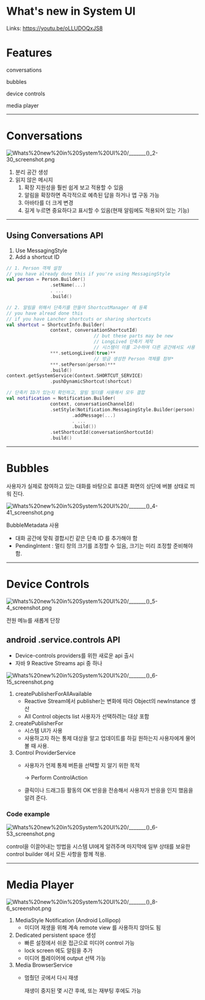 # What's new in System UI

Links: https://youtu.be/oLLUDOQxJS8


# Features

conversations

bubbles

device controls

media player

---

# Conversations

![Whats%20new%20in%20System%20UI%20/_______()_2-30_screenshot.png](What%20s%20new%20in%20System%20UI%20/_______()_2-30_screenshot.png)

1. 분리 공간 생성
2. 읽지 않은 메시지 
    1. 확장 지원성을 훨씬 쉽게 보고 적용할 수 있음
    2. 알림을 확장하면 즉각적으로 예측된 답을 하거나 앱 구동 가능
    3. 아바타를 더 크게 변경
    4. 길게 누르면 중요하다고 표시할 수 있음(현재 알림에도 적용되어 있는 기능)

---

## Using Conversations API

1. Use MessagingStyle
2. Add a shortcut ID

```kotlin
// 1. Person 객체 설정
// you have already done this if you're using MessagingStyle
val person = Person.Builder()
                .setName(...)
                . ...
                .build()
```

```kotlin
// 2. 알림을 위해서 단축키를 만들어 ShortcutManager 에 등록
// you have alread done this 
// if you have Lancher shortcuts or sharing shortcuts
val shortcut = ShortcutInfo.Builder(
                context, conversationShortcutId)
								// but these parts may be new
								// LongLived 단축키 제작 
								// 시스템이 이를 고수하여 다른 공간에서도 사용
                ***.setLongLived(true)** 
								// 방금 생성한 Person 객체를 첨부*
                ***.setPerson(person)***
                .build()
context.getSystemService(Context.SHORTCUT_SERVICE)
                .pushDynamicShortcut(shortcut)
```

```kotlin
// 단축키 ID가 있는지 확인하고, 알림 빌더를 사용해서 모두 결합 
val notification = Notification.Builder(
                context, conversationChannelId)
                .setStyle(Notification.MessagingStyle.Builder(person)
                        .addMessage(...)
                        . ...
                        .build())
                .setShortcutId(conversationShortcutId)
                .build()
```

---

# Bubbles

사용자가 실제로 참여하고 있는 대화를 바탕으로 휴대폰 화면의 상단에 버블 상태로 띄워 진다.

![Whats%20new%20in%20System%20UI%20/_______()_4-41_screenshot.png](What%20s%20new%20in%20System%20UI%20/_______()_4-41_screenshot.png)

BubbleMetadata 사용

- 대화 공간에 맞춰 결합시킨 같은 단축 ID 를 추가해야 함
- PendingIntent : 멀티 창의 크기를 조정할 수 있음, 크기는 미리 조정할 준비해야 함.

---

# Device Controls

![Whats%20new%20in%20System%20UI%20/_______()_5-4_screenshot.png](What%20s%20new%20in%20System%20UI%20/_______()_5-4_screenshot.png)

전원 메뉴를 새롭게 단장

## android .service.controls API

- Device-controls providers를 위한 새로운 api 출시
- 자바 9 Reactive Streams api 중 하나

![Whats%20new%20in%20System%20UI%20/_______()_6-15_screenshot.png](What%20s%20new%20in%20System%20UI%20/_______()_6-15_screenshot.png)

1. createPublisherForAllAvailable 
    - Reactive Stream에서 publisher는 변화에 따라 Object의 newInstance 생산
    - All Control objects list 사용자가 선택하려는 대상 포함
2. createPublisherFor
    - 시스템 UI가 사용
    - 사용하고자 하는 통제 대상을 알고 업데이트를 하길 원하는지 사용자에게 물어볼 때 사용.
3. Control ProviderService
    - 사용자가 언제 통제 버튼을 선택할 지 알기 위한 목적

        → Perform ControlAction

    - 클릭이나 드래그등 활동의 OK 반응을 전송해서 사용자가 반응을 인지 했음을 알려 준다.

### Code example

![Whats%20new%20in%20System%20UI%20/_______()_6-53_screenshot.png](What%20s%20new%20in%20System%20UI%20/_______()_6-53_screenshot.png)

control을 이끌어내는 방법을 시스템 UI에게 알려주며 마지막에 일부 상태를 보유한 control builder 에서 모든 사항을 함께 적용.

---

# Media Player

![Whats%20new%20in%20System%20UI%20/_______()_8-6_screenshot.png](What%20s%20new%20in%20System%20UI%20/_______()_8-6_screenshot.png)

1. MediaStyle Notification (Android Lollipop)
    - 미디어 재생을 위해 계속 remote view 를 사용하지 않아도 됨
2. Dedicated persistent space 생성
    - 빠른 설정에서 쉬운 접근으로 미디어 control 가능
    - lock screen 에도 알림을 추가
    - 미디어 플레이어에 output 선택 가능
3.  Media BrowserService
    - 멈췄던 곳에서 다시 재생

        재생이 중지된 몇 시간 후에, 또는 재부팅 후에도 가능
